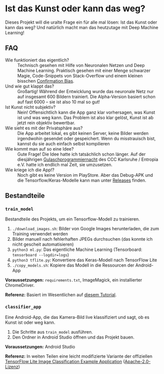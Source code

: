# Ist das Kunst oder kann das weg?

Dieses Projekt will die uralte Frage ein für alle mal lösen: Ist das Kunst oder kann das weg? Und natürlich macht man das heutzutage mit Deep Machine Learning!

## FAQ

<dl>
  <dt>Wie funktioniert das eigentlich?</dt>
  <dd>Technisch gesehen mit Hilfe von Neuronalen Netzen und Deep Machine Learning. Praktisch gesehen mit einer Menge schwarzer Magie, Code-Snippets von Stack-Overflow und einem kleinen bisschen <a href="https://en.wikipedia.org/wiki/Confirmation_bias">Confirmation Bias</a>.</dd>
  <dt>Und wie gut klappt das?</dt>
  <dd>Großartig! Während der Entwicklung wurde das neuronale Netz nur auf insgesamt 600 Bildern trainiert. Die Alpha-Version basiert schon auf fast 6000 – sie ist also 10 mal so gut!</dd>
  <dt>Ist Kunst nicht subjektiv?</dt>
  <dd>Nein! Offensichtlich kann die App ganz klar vorhersagen, was Kunst ist und was weg kann. Das Problem ist also klar gelöst, Kunst ist ab jetzt rein objektiv bewertbar.</dd>
  <dt>Wie sieht es mit der Privatsphäre aus?</dt>
  <dd>Die App arbeitet lokal, es gibt keinen Server, keine Bilder werden irgendwohin gesendet oder gespeichert. Wenn du misstrauisch bist, kannst du sie auch einfach selbst kompilieren</dd>
  <dt>Wie kommt man auf so eine Idee?</dt>
  <dd>Gute Frage! Die Idee hatte ich tatsächlich schon länger. Auf der diesjährigen <a href="https://entropia.de/GPN19">Gulaschprogrammiernacht</a> des CCC Karlsruhe / Entropia e.V. hatte ich endlich mal Zeit, sie umzusetzen.</dd>
  <dt>Wie kriege ich die App!?</dt>
  <dd>Noch gibt es keine Version im PlayStore. Aber das Debug-APK und die Tensorflow/Keras-Modelle kann man unter <a href="https://github.com/liwde/ArtOrTrash/releases">Releases</a> finden.</dd>
</dl>

## Bestandteile

### `train_model`

Bestandteile des Projekts, um ein Tensorflow-Modell zu trainieren.

1. `./download_images.sh`: Bilder von Google Images herunterladen, die zum Training verwendet werden
2. Bilder manuell nach fehlerhaften JPEGs durchsuchen (das konnte ich nicht gescheit automatisieren)
3. `python3 ml.py`: Das eigentliche Machine Learning (Tensorboard: `tensorboard --logdir=logs`)
4. `python3 tflite.py`: Konvertiere das Keras-Modell nach TensorFlow Lite
5. `./copy_models.sh`: Kopiere das Modell in die Ressourcen der Android-App

**Voraussetzungen:** `requirements.txt`, ImageMagick, ein installierter ChromeDriver.

**Referenz:** Basiert im Wesentlichen auf [diesem Tutorial](https://towardsdatascience.com/easy-image-classification-with-tensorflow-2-0-f734fee52d13).

### `classifier_app`

Eine Android-App, die das Kamera-Bild live klassifiziert und sagt, ob es Kunst ist oder weg kann.

1. Die Schritte aus `train_model` ausführen.
2. Den Ordner in Android Studio öffnen und das Projekt bauen.

**Voraussetzungen:** Android Studio

**Referenz:** In weiten Teilen eine leicht modifizierte Variante der offiziellen [TensorFlow Lite Image Classification Example Application](https://github.com/tensorflow/examples/tree/master/lite/examples/image_classification/android) ([Apache-2.0-Lizenz](https://www.apache.org/licenses/LICENSE-2.0.html))
